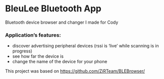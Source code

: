 # BleuLee Bluetooth App 

Bluetooth device browser and changer I made for Cody 

### Application’s features:

- discover advertising peripheral devices (rssi is ‘live’ while scanning is in progress)
- see how far the device is
- change the name of the device for your phone


This project was based on https://github.com/ZiRTeam/BLEBrowser/